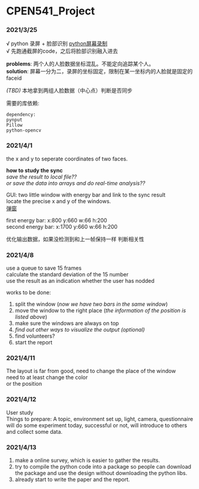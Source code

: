 # CPEN541_Project
### 2021/3/25
√ python 录屏 + 脸部识别  [python屏幕录制](https://www.jb51.net/article/181757.htm)  
√ 先跑通截屏的code，之后将脸部识别融入进去  

**problems**: 两个人的人脸数据坐标混乱。不能定向追踪某个人。  
**solution**: 屏幕一分为二，录屏的坐标固定，限制在某一坐标内的人脸就是固定的faceid  

*(TBD)* 本地拿到两组人脸数据（中心点）判断是否同步  

需要的库依赖:
```
dependency: 
pynput 
Pillow 
python-opencv
```
### 2021/4/1
the x and y to seperate coordinates of two faces.

**how to study the sync**  
*save the result to local file??*  
*or save the data into arrays and do real-time analysis??*  

GUI: two little window with energy bar and link to the sync result  
locate the precise x and y of the windows.  
[弹窗](https://zhuanlan.zhihu.com/p/81429343)  

first energy bar: x:800  y:660  w:66  h:200  
second energy bar:  x:1700  y:660  w:66  h:200

优化输出数据，如果没检测到和上一帧保持一样
判断相关性

### 2021/4/8
use a queue to save 15 frames  
calculate the standard deviation of the 15 number  
use the result as an indication whether the user has nodded

works to be done:
1. split the window (*now we have two bars in the same window*)  
2. move the window to the right place (*the information of the position is listed above*)  
3. make sure the windows are always on top  
4. *find out other ways to visualize the output (optional)*  
5. find volunteers?  
6. start the report  

### 2021/4/11
The layout is far from good, need to change the place of the window  
need to at least change the color  
or the position  

### 2021/4/12
User study  
Things to prepare: A topic, environment set up, light, camera, questionnaire  
will do some experiment today, successful or not, will introduce to others and collect some data.  

### 2021/4/13
1. make a online survey, which is easier to gather the results.
2. try to compile the python code into a package so people can download the package and use the design without downloading the python libs.
3. already start to write the paper and the report.
